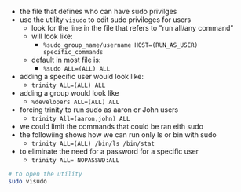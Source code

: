 - the file that defines who can have sudo privilges 
- use the utility `visudo` to edit sudo privileges for users
	- look for the line in the file that refers to "run all/any command"
	- will look like:
		- `%sudo_group_name/username HOST=(RUN_AS_USER) specific_commands`
	- default in most file is: 
		- `%sudo ALL=(ALL) ALL`
- adding a specific user would look like: 
	- `trinity ALL=(ALL) ALL`
- adding a group would look like 
	- `%developers ALL=(ALL) ALL`
- forcing trinity to run sudo as aaron or John users 
	- `trinity All=(aaron,john) ALL`
- we could limit the commands that could be ran eith sudo
- the followiing shows how we can run only ls or bin with sudo
	- `trinity ALL=(ALL) /bin/ls /bin/stat`
- to eliminate the need for a password for a specific user 
	- `trinity ALL= NOPASSWD:ALL`
```bash 
# to open the utility
sudo visudo


```